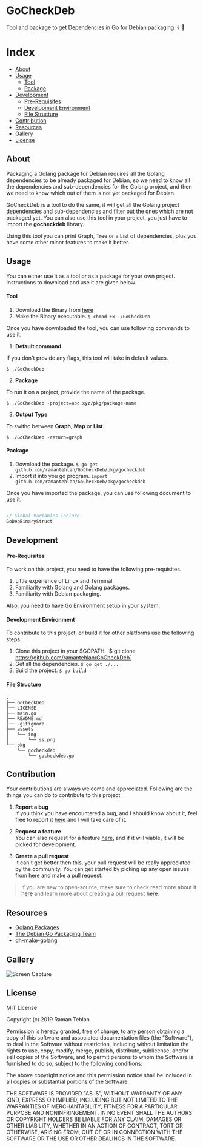 # GoCheckDeb

Tool and package to get Dependencies in Go for Debian packaging. :cyclone: :page_with_curl:

# Index

- [About](#about)
- [Usage](#usage)
	- [Tool](#tool)
	- [Package](#package)
- [Development](#development)
	- [Pre-Requisites](#pre-requisites)
	- [Development Environment](#development-environment)
	- [File Structure](#file-structure)
- [Contribution](#contribution)
- [Resources](#resources)
- [Gallery](#gallery)
- [License](#license)

## About

Packaging a Golang package for Debian requires all the Golang dependencies to be
already packaged for Debian, so we need to know all the dependencies and
sub-dependencies for the Golang project, and then we need to know which out of
them is not yet packaged for Debian.

GoCheckDeb is a tool to do the same, it will get all the Golang project
dependencies and sub-dependencies and filter out the ones which are not packaged
yet. You can also use this tool in your project, you just have to import the
**gocheckdeb** library.

Using this tool you can print Graph, Tree or a List of dependencies, plus you have some other minor features to make it better.

## Usage

You can either use it as a tool or as a package for your own project. Instructions to download and use it are given below.

#### Tool

1. Download the Binary from [here](https://github.com/ramantehlan/GoCheckDeb/raw/master/GoCheckDeb)
2. Make the Binary executable. `$ chmod +x ./GoCheckDeb`

Once you have downloaded the tool, you can use following commands to use it.

1. **Default command**

If you don't provide any flags, this tool will take in default values.

`$ ./GoCheckDeb`

2. **Package**

To run it on a project, provide the name of the package.

`$ ./GoCheckDeb -project=abc.xyz/pkg/package-name`

3. **Output Type**

To swithc between **Graph**, **Map** or **List**.

`$ ./GoCheckDeb -return=graph`


#### Package

1. Download the package. `$ go get github.com/ramantehlan/GoCheckDeb/pkg/gocheckdeb`
2. Import it into you go program. `import github.com/ramantehlan/GoCheckDeb/pkg/gocheckdeb`

Once you have imported the package, you can use following document to use it.

 ```go

// Global Variables inclure
GoDebBinaryStruct
 ```

## Development

#### Pre-Requisites

To work on this project, you need to have the following pre-requisites.

1. Little experience of Linux and Terminal.
2. Familiarity with Golang and Golang packages.
3. Familiarity with Debian packaging.

Also, you need to have Go Environment setup in your system.

#### Development Environment

To contribute to this project, or build it for other platforms use the following steps.

1. Clone this project in your $GOPATH. `$ git clone https://github.com/ramantehlan/GoCheckDeb`
2. Get all the dependencies. `$ go get ./...`
3. Build the project. `$ go build`

#### File Structure

```
.
├── GoCheckDeb
├── LICENSE
├── main.go
├── README.md
├── .gitignore
├── assets
│   └── img
│       └── ss.png
└── pkg
    └── gocheckdeb
        └── gocheckdeb.go
```

## Contribution

Your contributions are always welcome and appreciated. Following are the things you can do to contribute to this project.

1. **Report a bug** <br>
If you think you have encountered a bug, and I should know about it, feel free to report it [here](https://github.com/ramantehlan/GoCheckDeb/issues/new) and I will take care of it.

2. **Request a feature** <br>
You can also request for a feature [here](https://github.com/ramantehlan/GoCheckDeb/issues/new), and if it will viable, it will be picked for development.  

3. **Create a pull request** <br>
It can't get better then this, your pull request will be really appreciated by the community. You can get started by picking up any open issues from [here](https://github.com/ramantehlan/GoCheckDeb/issues) and make a pull request.

> If you are new to open-source, make sure to check read more about it [here](https://www.digitalocean.com/community/tutorial_series/an-introduction-to-open-source) and learn more about creating a pull request [here](https://www.digitalocean.com/community/tutorials/how-to-create-a-pull-request-on-github).

## Resources

- [Golang Packages](https://golang.org/pkg/)
- [The Debian Go Packaging Team](https://go-team.pages.debian.net/)
- [dh-make-golang](https://github.com/Debian/dh-make-golang)

## Gallery

![Screen Capture](https://raw.githubusercontent.com/ramantehlan/GoCheckDeb/master/assets/img/ss.png)

## License

MIT License

Copyright (c) 2019 Raman Tehlan

Permission is hereby granted, free of charge, to any person obtaining a copy
of this software and associated documentation files (the "Software"), to deal
in the Software without restriction, including without limitation the rights
to use, copy, modify, merge, publish, distribute, sublicense, and/or sell
copies of the Software, and to permit persons to whom the Software is
furnished to do so, subject to the following conditions:

The above copyright notice and this permission notice shall be included in all
copies or substantial portions of the Software.

THE SOFTWARE IS PROVIDED "AS IS", WITHOUT WARRANTY OF ANY KIND, EXPRESS OR
IMPLIED, INCLUDING BUT NOT LIMITED TO THE WARRANTIES OF MERCHANTABILITY,
FITNESS FOR A PARTICULAR PURPOSE AND NONINFRINGEMENT. IN NO EVENT SHALL THE
AUTHORS OR COPYRIGHT HOLDERS BE LIABLE FOR ANY CLAIM, DAMAGES OR OTHER
LIABILITY, WHETHER IN AN ACTION OF CONTRACT, TORT OR OTHERWISE, ARISING FROM,
OUT OF OR IN CONNECTION WITH THE SOFTWARE OR THE USE OR OTHER DEALINGS IN THE
SOFTWARE.

